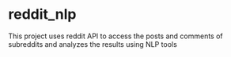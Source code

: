 # reddit_nlp
This project uses reddit API to access the posts and comments of subreddits and analyzes the results using NLP tools
